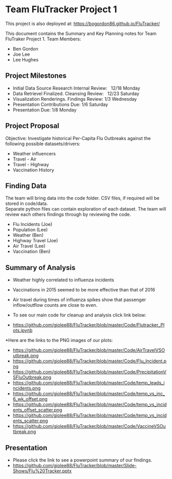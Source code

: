 # Team FluTracker Project 1
This project is also deployed at: https://bogordon86.github.io/FluTracker/

This document contains the Summary and Key Planning notes for Team FluTraker Project 1.
Team Members: 
* Ben Gordon
* Joe Lee
* Lee Hughes

## Project Milestones

*  Initial Data Source Research Internal Review:   12/18 Monday
*  Data Retrievel Finalized.  Cleansing Review:   12/23 Saturday
*  Visualization Renderings. Findings Review:  1/3 Wednesday
*  Presentation Contributions Due: 1/6 Saturday
*  Presentation Due:  1/8 Monday

## Project Proposal
Objective: Investigate historical Per-Capita Flu Outbreaks against the following possible datasets/drivers:
* Weather influencers
* Travel - Air
* Travel - Highway
* Vaccination History

## Finding Data
The team will bring data into the code folder.  CSV files, if required will be stored in code/data.  
Separate python files can contain exploration of each dataset.  The team will review each others findings through by reviewing the code.  
* Flu Incidents (Joe)
* Population (Lee) 
* Weather (Ben)
* Highway Travel (Joe)
* Air Travel (Lee) 
* Vaccination (Ben)

## Summary of Analysis

* Weather highly correlated to influenza incidents
* Vaccinations in 2015 seemed to be more effective than that of 2016
* Air travel during times of influenza spikes show that passenger inflow/outflow counts are close to even.

* To see our main code for cleanup and analysis click link below:
* https://github.com/giolee88/FluTracker/blob/master/Code/Flutracker_Plots.ipynb

*Here are the links to the PNG images of our plots:
* https://github.com/giolee88/FluTracker/blob/master/Code/AirTravelVSOutbreak.png
* https://github.com/giolee88/FluTracker/blob/master/Code/Flu_Incident.png
* https://github.com/giolee88/FluTracker/blob/master/Code/PrecipitationVSFluOutbreak.png
* https://github.com/giolee88/FluTracker/blob/master/Code/temp_leads_incidents.png
* https://github.com/giolee88/FluTracker/blob/master/Code/temp_vs_inc_6_wk_offset.png
* https://github.com/giolee88/FluTracker/blob/master/Code/temp_vs_incidents_offset_scatter.png
* https://github.com/giolee88/FluTracker/blob/master/Code/temp_vs_incidents_scatter.png
* https://github.com/giolee88/FluTracker/blob/master/Code/VaccineVSOutbreak.png


## Presentation
* Please click the link to see a powerpoint summary of our findings.
* https://github.com/giolee88/FluTracker/blob/master/Slide-Shows/Flu%20Tracker.pptx
 
